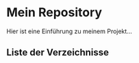 # Mein Repository

Hier ist eine Einführung zu meinem Projekt...

## Liste der Verzeichnisse

<!-- DIR_LIST_START -->
   
<!-- DIR_LIST_END -->